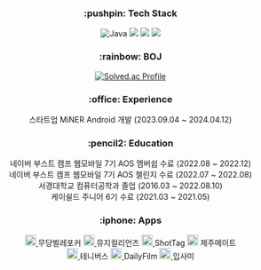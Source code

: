 
<div align=center> 

<h3>:pushpin: Tech Stack</h3>

<img alt="Java" src="https://img.shields.io/badge/Java-007396?style=flat&logo=Java&logoColor=white"> <img src="https://img.shields.io/badge/Kotlin-7F52FF?style=flat&logo=Kotlin&logoColor=white"> <img src="https://img.shields.io/badge/IntelliJ-000000?style=flat&logo=IntelliJ IDEA&logoColor=white"> <img src="https://img.shields.io/badge/Android-3DDC84?style=flat&logo=Android&logoColor=white">

<h3>:rainbow: BOJ</h3>

[![Solved.ac Profile](http://mazassumnida.wtf/api/v2/generate_badge?boj=djskal3745)](https://solved.ac/djskal3745/)

<h3>:office: Experience</h3>

스타트업 MiNER Android 개발 (2023.09.04 ~ 2024.04.12)

<h3>:pencil2: Education</h3>

네이버 부스트 캠프 웹모바일 7기 AOS 멤버쉽 수료 (2022.08 ~ 2022.12)</br>
네이버 부스트 캠프 웹모바일 7기 AOS 챌린지 수료 (2022.07 ~ 2022.08)</br>
서경대학교 컴퓨터공학과 졸업 (2016.03 ~ 2022.08.10)</br>
케이쉴드 주니어 6기 수료 (2021.03 ~ 2021.05)

<h3>:iphone: Apps</h3>

<a href="https://play.google.com/store/apps/details?id=com.indecoode.ladybug">
  <img src ="https://github.com/user-attachments/assets/c6555b4a-2daa-4e5a-95f5-e8169c5e0183" width="20" height="20">
</a>
무당벌레포커
<a href="https://play.google.com/store/apps/details?id=io.minerinc.musicalians"><img src ="https://github.com/user-attachments/assets/f36ce414-a371-4d57-b268-924ed2ca69d3" width="20" height="20"> </a> 뮤지컬리언즈
<a href="https://play.google.com/store/apps/details?id=io.minerinc.shotag&pli=1"><img src ="https://github.com/user-attachments/assets/90dd1270-572f-40af-9621-cd226b96cb1f" width="20" height="20"> </a> ShotTag
<a href="https://play.google.com/store/apps/details?id=com.indecode.jejumate"><img src ="https://github.com/user-attachments/assets/1388fbba-a0d4-4610-b455-874e808d6254" width="20" height="20"></a> 제주메이트
</br>
<a href="https://play.google.com/store/search?q=%ED%85%8C%EB%8B%88%EB%B2%84%EC%8A%A4&c=apps"><img src ="https://github.com/user-attachments/assets/1b7d60b4-3c30-4199-be0a-19cfa0a73417" width="20" height="20"> </a> 테니버스
<a href="https://play.google.com/store/apps/details?id=com.boostcamp.dailyfilm&hl=ko"><img src ="https://github.com/user-attachments/assets/6231d2c9-cc2c-4b9c-992d-1277c80a398c" width="20" height="20"> </a> DailyFilm
<a href="https://play.google.com/store/apps/details?id=com.jungeol.imgshare"><img src ="https://github.com/user-attachments/assets/cf5a9eb7-3f40-44d8-a41f-4de72ffe4045" width="20" height="20"> </a> 입사미

</div>
